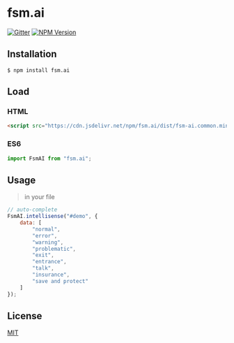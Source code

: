 # fsm.ai

[![Gitter](https://badges.gitter.im/fsm-ai/fsm.ai.svg)](https://gitter.im/fsm-ai/fsm.ai?utm_source=badge&utm_medium=badge&utm_campaign=pr-badge)
[![NPM Version](https://img.shields.io/npm/v/fsm.ai.svg)](https://www.npmjs.com/package/fsm.ai)

## Installation

```
$ npm install fsm.ai
```

## Load

### HTML

```html
<script src="https://cdn.jsdelivr.net/npm/fsm.ai/dist/fsm-ai.common.min.js"></script>
```

### ES6

```js
import FsmAI from "fsm.ai";
```

## Usage

> in your file

```javascript
// auto-complete
FsmAI.intellisense("#demo", {
	data: [
		"normal",
		"error",
		"warning",
		"problematic",
		"exit",
		"entrance",
		"talk",
		"insurance",
		"save and protect"
	]
});
```

## License

[MIT](LICENSE)
